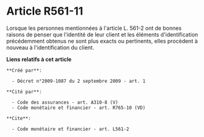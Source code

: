 # Article R561-11

Lorsque les personnes mentionnées à l'article L. 561-2 ont de bonnes raisons de penser que l'identité de leur client et les
éléments d'identification précédemment obtenus ne sont plus exacts ou pertinents, elles procèdent à nouveau à
l'identification du client.

**Liens relatifs à cet article**

	**Créé par**:

	  - Décret n°2009-1087 du 2 septembre 2009 - art. 1

	**Cité par**:

	  - Code des assurances - art. A310-8 (V)
	  - Code monétaire et financier - art. R765-10 (VD)

	**Cite**:

	  - Code monétaire et financier - art. L561-2
